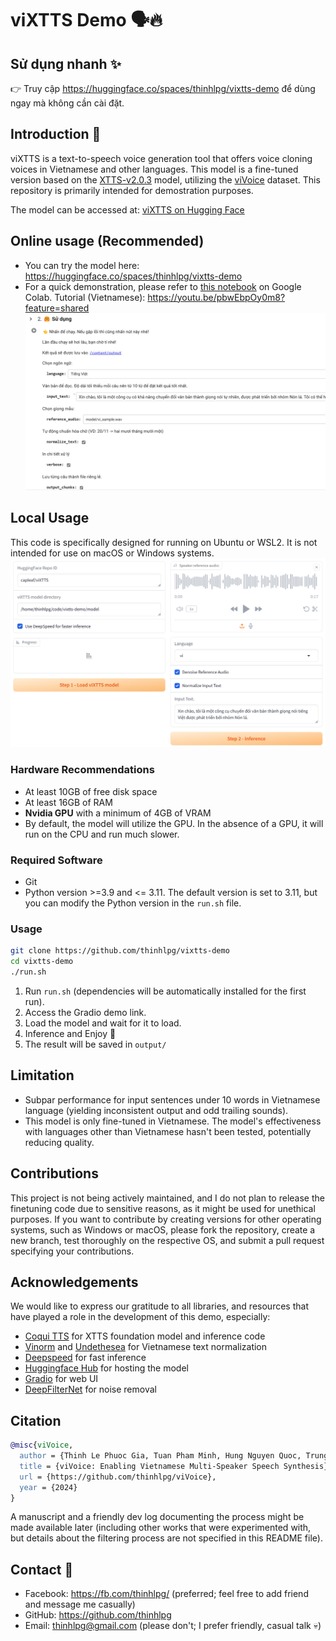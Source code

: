 # viXTTS Demo 🗣️🔥

## Sử dụng nhanh ✨

👉 Truy cập <https://huggingface.co/spaces/thinhlpg/vixtts-demo> để dùng ngay mà không cần cài đặt.

## Introduction 👋

viXTTS is a text-to-speech voice generation tool that offers voice cloning voices in Vietnamese and other languages. This model is a fine-tuned version based on the [XTTS-v2.0.3](https://huggingface.co/coqui/XTTS-v2) model, utilizing the [viVoice](https://huggingface.co/datasets/capleaf/viVoice) dataset. This repository is primarily intended for demostration purposes.

The model can be accessed at: [viXTTS on Hugging Face](https://huggingface.co/capleaf/viXTTS)

## Online usage (Recommended)

- You can try the model here: <https://huggingface.co/spaces/thinhlpg/vixtts-demo>
- For a quick demonstration, please refer to [this notebook](./viXTTS_Demo.ipynb) on Google Colab.
Tutorial (Vietnamese): <https://youtu.be/pbwEbpOy0m8?feature=shared>
![viXTTS Colab Demo](assets/vixtts_colab.png)

## Local Usage

This code is specifically designed for running on Ubuntu or WSL2. It is not intended for use on macOS or Windows systems.
![viXTTS Gradio Demo](assets/vixtts_gradio_ui.png)

### Hardware Recommendations

- At least 10GB of free disk space
- At least 16GB of RAM
- **Nvidia GPU** with a minimum of 4GB of VRAM
- By default, the model will utilize the GPU. In the absence of a GPU, it will run on the CPU and run much slower.

### Required Software

- Git
- Python version >=3.9 and <= 3.11. The default version is set to 3.11, but you can modify the Python version in the `run.sh` file.

### Usage

```bash
git clone https://github.com/thinhlpg/vixtts-demo
cd vixtts-demo
./run.sh
```

1. Run `run.sh` (dependencies will be automatically installed for the first run).
2. Access the Gradio demo link.
3. Load the model and wait for it to load.
4. Inference and Enjoy 🤗
5. The result will be saved in `output/`

## Limitation

- Subpar performance for input sentences under 10 words in Vietnamese language (yielding inconsistent output and odd trailing sounds).
- This model is only fine-tuned in Vietnamese. The model's effectiveness with languages other than Vietnamese hasn't been tested, potentially reducing quality.

## Contributions

This project is not being actively maintained, and I do not plan to release the finetuning code due to sensitive reasons, as it might be used for unethical purposes. If you want to contribute by creating versions for other operating systems, such as Windows or macOS, please fork the repository, create a new branch, test thoroughly on the respective OS, and submit a pull request specifying your contributions.

## Acknowledgements

We would like to express our gratitude to all libraries, and resources that have played a role in the development of this demo, especially:

- [Coqui TTS](https://github.com/coqui-ai/TTS) for XTTS foundation model and inference code
- [Vinorm](https://github.com/v-nhandt21/Vinorm) and [Undethesea](https://github.com/undertheseanlp/underthesea) for Vietnamese text normalization
- [Deepspeed](https://github.com/microsoft/DeepSpeed) for fast inference
- [Huggingface Hub](https://huggingface.co/) for hosting the model
- [Gradio](https://www.gradio.app/) for web UI
- [DeepFilterNet](https://github.com/Rikorose/DeepFilterNet) for noise removal

## Citation

```bibtex
@misc{viVoice,
  author = {Thinh Le Phuoc Gia, Tuan Pham Minh, Hung Nguyen Quoc, Trung Nguyen Quoc, Vinh Truong Hoang},
  title = {viVoice: Enabling Vietnamese Multi-Speaker Speech Synthesis},
  url = {https://github.com/thinhlpg/viVoice},
  year = {2024}
}
```

A manuscript and a friendly dev log documenting the process might be made available later (including other works that were experimented with, but details about the filtering process are not specified in this README file).

## Contact 💬

- Facebook: <https://fb.com/thinhlpg/> (preferred; feel free to add friend and message me casually)
- GitHub: <https://github.com/thinhlpg>
- Email: <thinhlpg@gmail.com> (please don't; I prefer friendly, casual talk 💀)
